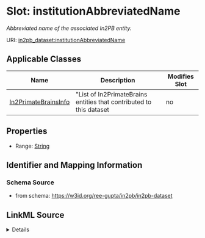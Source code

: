 # Slot: institutionAbbreviatedName


_Abbreviated name of the associated In2PB entity._



URI: [in2pb_dataset:institutionAbbreviatedName](https://w3id.org/ree-gupta/in2pb/in2pb-datasetinstitutionAbbreviatedName)



<!-- no inheritance hierarchy -->




## Applicable Classes

| Name | Description | Modifies Slot |
| --- | --- | --- |
[In2PrimateBrainsInfo](In2PrimateBrainsInfo.md) | "List of In2PrimateBrains entities that contributed to this dataset |  no  |







## Properties

* Range: [String](String.md)





## Identifier and Mapping Information







### Schema Source


* from schema: https://w3id.org/ree-gupta/in2pb/in2pb-dataset




## LinkML Source

<details>
```yaml
name: institutionAbbreviatedName
description: Abbreviated name of the associated In2PB entity.
from_schema: https://w3id.org/ree-gupta/in2pb/in2pb-dataset
rank: 1000
alias: institutionAbbreviatedName
domain_of:
- In2PrimateBrainsInfo
range: string

```
</details>